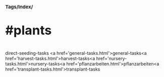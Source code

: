 # <p style='font-size: 15px;'>Tags/Index/</p>
# <p style='font-size: 40px;'>#plants</p>

direct-seeding-tasks \<a href='general-tasks.html'>general-tasks</a>\<a href='harvest-tasks.html'>harvest-tasks</a>\<a href='nursery-tasks.html'>nursery-tasks</a>\<a href='pflanzarbeiten.html'>pflanzarbeiten</a>\<a href='transplant-tasks.html'>transplant-tasks</a>